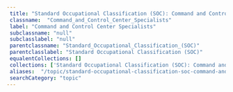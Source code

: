 ```yaml
--- 
 title: "Standard Occupational Classification (SOC): Command and Control Center Specialists" 
 classname:  "Command_and_Control_Center_Specialists" 
 label: "Command and Control Center Specialists" 
 subclassname: "null" 
 subclasslabel: "null" 
 parentclassname: "Standard_Occupational_Classification_(SOC)" 
 parentclasslabel: "Standard Occupational Classification (SOC)" 
 equalentCollections: [] 
 collections: ['Standard Occupational Classification (SOC): Command and Control Center Specialists']
 aliases:  "/topic/standard-occupational-classification-soc-command-and-control-center-specialists"  
 searchCategory: "topic" 
---
```

